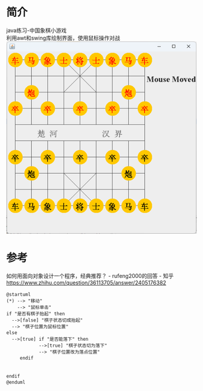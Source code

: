 # 简介
java练习-中国象棋小游戏  
利用awt和swing库绘制界面，使用鼠标操作对战   
![ScreenShot_Main](ScreenShot_Main.png)  

# 参考
如何用面向对象设计一个程序，经典推荐？ - rufeng2000的回答 - 知乎
https://www.zhihu.com/question/36113705/answer/2405176382



```uml
@startuml
(*) --> "移动"
    --> "鼠标单击"
if "是否有棋子抬起" then
  -->[false] "棋子状态切成抬起"
  --> "棋子位置为鼠标位置"
else
  -->[true] if "是否能落下" then
            -->[true] "棋子状态切为落下"
            --> "棋子位置改为落点位置"
     endif


endif
@enduml

```

